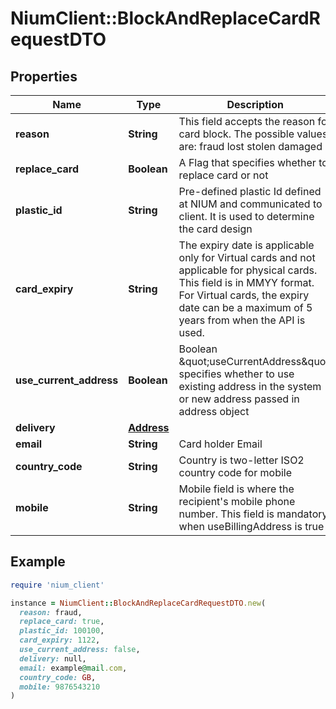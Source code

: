 # NiumClient::BlockAndReplaceCardRequestDTO

## Properties

| Name | Type | Description | Notes |
| ---- | ---- | ----------- | ----- |
| **reason** | **String** | This field accepts the reason for card block. The possible values are: fraud lost stolen damaged |  |
| **replace_card** | **Boolean** | A Flag that specifies whether to replace card or not |  |
| **plastic_id** | **String** | Pre-defined plastic Id defined at NIUM and communicated to client. It is used to determine the card design | [optional] |
| **card_expiry** | **String** | The expiry date is applicable only for Virtual cards and not applicable for physical cards. This field is in MMYY format. For Virtual cards, the expiry date can be a maximum of 5 years from when the API is used. | [optional] |
| **use_current_address** | **Boolean** | Boolean \&quot;useCurrentAddress\&quot; specifies whether to use existing address in the system or new address passed in address object | [optional] |
| **delivery** | [**Address**](Address.md) |  | [optional] |
| **email** | **String** | Card holder Email | [optional] |
| **country_code** | **String** | Country is two-letter ISO2 country code for mobile | [optional] |
| **mobile** | **String** | Mobile field is where the recipient&#39;s mobile phone number. This field is mandatory when useBillingAddress is true | [optional] |

## Example

```ruby
require 'nium_client'

instance = NiumClient::BlockAndReplaceCardRequestDTO.new(
  reason: fraud,
  replace_card: true,
  plastic_id: 100100,
  card_expiry: 1122,
  use_current_address: false,
  delivery: null,
  email: example@mail.com,
  country_code: GB,
  mobile: 9876543210
)
```

